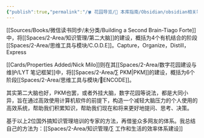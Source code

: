 ```yaml
---
{"publish":true,"permalink":"/🍀 花园导览/🧰 本库指南/Obsidian/obsidian相关笔记/如何通过obsidian打造自己的第二大脑.md","title":"如何通过obsidian打造自己的第二大脑","created":"2022-07-20","modified":"2023-03-14","published":"2025-07-07T17:10:23.996+08:00","cssclasses":""}
---
```



[[Sources/Books/微信读书同步/未分类/Building a Second Brain-Tiago Forte]]中，将[[Spaces/2-Area/知识管理/第二大脑]]的建设，概括为4个有机结合的阶段[[Spaces/2-Area/思维工具与模块/C.O.D.E]]。Capture，Organize，Distill，Express

[[Cards/Properties Added/Nick Milo]]则在其[[Spaces/2-Area/数字花园建设与维护/LYT 笔记框架]]中，将[[Spaces/2-Area/∑ PKM\|PKM]]的建设，概括为6个阶段[[Spaces/2-Area/思维工具与模块/🔡ENCODE]]。

其实第二大脑也好，PKM也罢，或者外挂大脑，数字花园等说法，都是大同小异，旨在通过高效使用计算机软件的前提下，构造一个减轻大脑压力的个人使用的高效系统，帮助我们积累知识，帮助我们现在和将来更好地提问、思考、决策。

基于以上2位国外搞知识管理培训的专家的方法，再借鉴众多网友的体系。我总结自己的方法为：[[Spaces/2-Area/知识管理/∑ 工作和生活的效率体系建设]]
